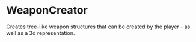# WeaponCreator
Creates tree-like weapon structures that can be created by the player - as well as a 3d representation.
<!--
<iframe src='https://gfycat.com/ifr/ClutteredWickedIndianjackal' frameborder='0' scrolling='no' allowfullscreen width='640' height='360'></iframe>
-->
